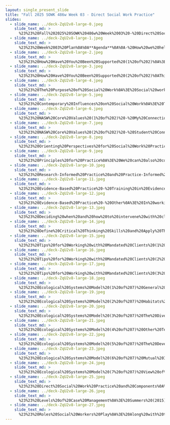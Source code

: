 ```yaml
---
layout: single_present_slide
title: "Fall 2025 SOWK 486w Week 03 - Direct Social Work Practice"
slides:
  - slide_name: ../deck-ZqU2v8-large-0.jpeg
    slide_text_md: >
      %23%23%20Fall%202025%20SOWK%20486w%20Week%2003%20-%20Direct%20Social%20Work%20Practice%0A%0Atitle:%20Fall%202025%20SOWK%20486w%20Week%2003%20-%20Direct%20Social%20Work%20Practice%0Adate:%202025-09-07%2016:23:19%0Alocation:%20Heritage%20University%0Atags:%0A%20%20-%20Heritage%20University%0A%20%20-%20BASW%20Program%0A%20%20-%20SOWK%20486w%0Apresentation_video:%20%3E%0A%20%20%22%22%0Adescription:%20%3E%0A%0AWeek%20three%20of%20SOWK%20486%20is%20about%20understanding%20what%20direct%20social%20work%20practice%20and%20some%20of%20what%20makes%20social%20workers%20unique%20in%20our%20helping%20style.%20We%20will%20start%20with%20an%20exercise,%20considering%20how%20you%20have%20been%20helped%20in%20the%20past.%20Many%20clients%20we%20work%20with%20as%20social%20workers%20are%20mandated%20to%20participate%20in%20services%20involuntary%20in%20some%20manner.%20We%20will%20discuss%20how%20to%20engage%20with%20them%20through%20some%20best%20practices.%20The%20agenda%20for%20the%20session%20is%20as%20follows:%0A%0A-%20How%20we%20help%0A-%20Orienting%20perspectives%20for%20social%20work%20practice%0A-%20Evidence-based%20practice%0A-%20Involuntary%20clients%0A-%20Ecological%20Systems%20Model%0A-%20Social%20work%20jobs%20and%20roles%0A%0A**Learning%20Objectives**%0A%0A-%20Identify%20and%20describe%20key%20roles,%20settings,%20and%20practice%20areas%20where%20social%20workers%20operate,%20including%20local%20examples.%0A-%20Explain%20the%20purpose%20of%20social%20work%20and%20how%20the%20profession%20addresses%20prevention,%20restoration,%20and%20remediation.%0A-%20Analyze%20the%20ecological%20systems%20model%20and%20orienting%20perspectives%20(e.g.,%20strengths-based,%20cultural%20humility,%20trauma-informed)%20as%20frameworks%20for%20understanding%20client%20interactions.%0A-%20Reflect%20on%20personal%20and%20professional%20alignment%20with%20the%20NASW%20Code%20of%20Ethics%20and%20its%20core%20values.%0A-%20Describe%20strategies%20for%20building%20trust%20and%20promoting%20cooperation%20with%20mandated%20clients.%0A%0A%0A
  - slide_name: ../deck-ZqU2v8-large-1.jpeg
    slide_text_md: >
      %23%23%20Week%2003%20Plan%0A%0A**Agenda**%0A%0A-%20How%20we%20help%0A-%20Orienting%20perspectives%20for%20social%20work%20practice%0A-%20Evidence-based%20practice%0A-%20Involuntary%20clients%0A-%20Ecological%20Systems%20Model%0A-%20Social%20work%20jobs%20and%20roles%0A%0A**Learning%20objectives**%0A%0A-%20Identify%20and%20describe%20key%20roles,%20settings,%20and%20practice%20areas%20where%20social%20workers%20operate,%20including%20local%20examples.%0A-%20Explain%20the%20purpose%20of%20social%20work%20and%20how%20the%20profession%20addresses%20prevention,%20restoration,%20and%20remediation.%0A-%20Analyze%20the%20ecological%20systems%20model%20and%20orienting%20perspectives%20(e.g.,%20strengths-based,%20cultural%20humility,%20trauma-informed)%20as%20frameworks%20for%20understanding%20client%20interactions.%0A-%20Reflect%20on%20personal%20and%20professional%20alignment%20with%20the%20NASW%20Code%20of%20Ethics%20and%20its%20core%20values.%0A-%20Describe%20strategies%20for%20building%20trust%20and%20promoting%20cooperation%20with%20mandated%20clients.%0A%0A
  - slide_name: ../deck-ZqU2v8-large-2.jpeg
    slide_text_md: >
      %23%23%20How%20Have%20You%20Been%20Supported%20(1%20of%202)%0A%3E%20%22You%20can%20close%20your%20eyes%20to%20the%20things%20you%20don't%20want%20to%20see,%20but%20you%20can't%20close%20your%20heart%20to%20the%20things%20you%20don't%20want%20to%20feel.%22%0A--Johnny%20Depp%0A%0A%3E%20Each%20of%20us,%20to%20our%20own%20degree,%20has%20had%20difficult%20experiences,%20and%20often%20we've%20had%20somebody%20who%20has%20supported%20or%20comforted%20us.%0A%0A%5BSmall%20Group%20Activity%5D%20Developing%20a%20Poster%20Showcasing%20How%20You%20Have%20Been%20Supported%0A%3E%20Working%20in%20%20small%20groups,%203-5%20people,%20recall%20a%20time%20that%20you%20were%20experiencing%20an%20intense%20emotional%20difficulty%20and%20were%20comforted%20and%20supported.%20You%20don't%20need%20to%20share%20what%20it%20is,%20or%20provide%20overly%20personal%20details.%0A%0A-%20How%20did%20you%20%22know%22%20that%20person%20was%20supportive%3F%0A-%20What%20behaviors%20and%20words%20did%20that%20person%20use%20that%20were%20helpful%20to%20you%3F%0A%0A-%3E%20Next%20Slide%0A%0A
  - slide_name: ../deck-ZqU2v8-large-3.jpeg
    slide_text_md: >
      %23%23%20How%20Have%20You%20Been%20Supported%20(2%20of%202)%0AThis%20slide%20includes%20the%20details%20of%20the%20assignment%20the%20small%20group%20activity%20%22Developing%20a%20Poster%20Showcasing%20How%20You%20Have%20Been%20Supported%22%0A%0A%3E%20Recall%20a%20time%20that%20you%20were%20experiencing%20an%20intense%20emotional%20difficulty%20and%20were%20comforted%20and%20supported...%0A%0A%0A-%20How%20did%20you%20%22know%22%20that%20person%20was%20being%20supportive%0A-%20What%20behaviors%20and%20words%20did%20that%20person%20use%20that%20were%20helpful%20to%20you%0A-%20List%20these%20on%20your%20poster%20for%20future%20reference%0A%0A%5BWhole%20Group%20Activity%5D%20Share%20posters%0A%0AHave%20students%20present%20about%20their%20posts%20and%20hang%20them%20on%20the%20wall.%0A%0A%5BWhole%20Group%20Activity%5D%20Debrief%20the%20activity.%0A%0A-%20Social%20work%20isn't%20rocket%20science%0A-%20Systematic%20connection%0A%0A%0A
  - slide_name: ../deck-ZqU2v8-large-4.jpeg
    slide_text_md: >
      %23%23%20The%20Purpose%20of%20Social%20Work%0A%3E%20Social%20work%20has%20a%20threefold%20purpose.%20It%20works%20to%20prevent,%20restore,%20and%20remediate.%0A%0A1.%20**Prevention**:%20involves%20the%20timely%20provision%20of%20services%20to%20vulnerable%20persons,%20promoting%20social%20functioning%20before%20problems%20develop.%20It%20includes%20programs%20and%20activities%20such%20as%20family%20planning,%20well-baby%20clinics,%20parent%20education,%20premarital%20and%20preretirement%20counseling,%20and%20marital%20enrichment%20programs.%0A2.%20**Restoration**:%20Efforts%20to%20restore%20functioning%20that%20physical%20or%20mental%20difficulties%20have%20impaired.%20Included%20in%20this%20group%20of%20clients%20are%20persons%20with%20varying%20degrees%20of%20paralysis%20caused%20by%20severe%20spinal%20injury,%20individuals%20afflicted%20with%20chronic%20mental%20illness,%20persons%20with%20developmental%20disabilities,%20persons%20with%20deficient%20educational%20backgrounds,%20and%20individuals%20with%20many%20other%20types%20of%20disability%0A3.%20**Remediation**:%20The%20elimination%20or%20amelioration%20of%20existing%20social%20problems.%0A%0A
  - slide_name: ../deck-ZqU2v8-large-5.jpeg
    slide_text_md: >
      %23%23%20Contemporary%20Influences%20on%20Social%20Work%0A%3E%20The%20textbook%20described%20seven%20contemporary%20influences%20on%20the%20profession%20of%20social%20work%20and%20social%20work%20practice%E2%80%94the%20need%20for%20self-care,%20pandemics%20(COVID-19,%20violence%20against%20Black%20and%20Brown%20people),%20funding%20for%20services,%20technological%20advances,%20globalization,%20scientific%20changes,%20and%20the%20sociopolitical%20environment.%0A%0A%5BWhole%20Class%20Activity%5D%20Invite%20students%20to%20consider%20contemporary%20movements%20or%20problems%20that%20are%20not%20included%20in%20this,%20and%20write%20them%20on%20the%20board.%20How%20do%20these%20movements%20or%20problems%20impact%20social%20welfare%20policy,%20the%20social%20work%20profession,%20and%20the%20practice%20of%20social%20work%3F%0A%0A(Hepworth%20et%20al.,%202023)%0A%0A
  - slide_name: ../deck-ZqU2v8-large-6.jpeg
    slide_text_md: >
      %23%23%20NASW%20Core%20Values%20(1%20of%202)%20-%20My%20Connection%20to%20Ethical%20Principles%0A%3E%20In%20the%20preamble%20section,%20the%20NASW%20_Code%20of%20Ethics_%20gives%20six%20different%20values.%0A%0A%5BWhole%20Class%20Activity%5D%20Go%20through%20each%20of%20the%20six%20values%20and%20discuss%20how%20they%20connect%20with%20my%20life%20and%20how%20I%20understand%20them%20personally.%0A%0A1.%20**Service**:%20Talk%20I%20once%20heard%20about%20service.%20I%20think%20about%20this%20we%20as%20social%20workers%20have%20to%20get%20our%20jeans%20a%20little%20bit%20dirty.%20(The%20provision%20of%20help,%20resources,%20and%20benefits%20so%20that%20people%20may%20achieve%20their%20maximum%20potential.)%0A2.%20**Social%20Justice**:%20I%20think%20about%20social%20justice%20seeing%20people%20in%20a%20food%20line.%20We%20have%20the%20two%20fold%20responsibility%20to%20say%20lets%20make%20sure%20you%20get%20some%20food%20and%20are%20ok...%20but%20lets%20also%20look%20at%20the%20systems%20that%20made%20it%20possible%20for%20you%20to%20be%20here%20in%20the%20first%20place%20and%20tear%20them%20down.%20I%20haven't%20been%20as%20active%20as%20I%20would%20like,%20but%20somewhat%20active%20in%20local%20protests%20and%20organizing.%20(The%20idea%20that%20in%20a%20perfect%20world,%20all%20citizens%20would%20have%20%22the%20same%20basic%20rights,%20protection,%20and%20opportunities,%20obligations,%20and%20social%20benefits.%22)%0A3.%20**Dignity%20and%20worth%20of%20the%20person**:%20I'm%20reminded%20of%20reading%20_Under%20the%20Overpass:%20A%20Journey%20of%20Faith%20on%20the%20Streets%20of%20America_%20by%20Mike%20Yankoski...%20and%20his%20discussion%20of%20just%20even%20looking%20at%20people%20who%20are%20homeless.%20(Holding%20people%20in%20high%20esteem%20and%20appreciating%20individual%20value)%0A4.%20**Importance%20of%20human%20relationships**:%20Building%20rapport%20with%20our%20clients,%20colleagues,%20and%20for%20me...%20people%20all%20around%20the%20world.%20(Valuing%20the%20%22mutual%20emotional%20exchange;%20dynamic%20interaction%20;%20and%20affective,%20cognitive%20and%20behavioral%20connections...%20which%20creates%20atmosphere%22)%0A5.%20**Integrity**:%20After%20graduating%20from%20the%20Master's%20Commission,%20my%20pastor%20gave%20me%20a%20compass%20that%20I%20keep%20on%20my%20desk%20as%20a%20reminder%20to%20follow%20what's%20right%20(trustworthiness%20and%20sound%20adherence%20to%20moral%20ideals)%0A6.%20**Competence**:%20Constantly%20growing,%20improving...%20think%20Dreyfus%20model%20of%20skill%20acquisition.%20(Necessary%20skills%20and%20abilities)%0A%0A
  - slide_name: ../deck-ZqU2v8-large-7.jpeg
    slide_text_md: >
      %23%23%20NASW%20Core%20Values%20(2%20of%202)%20-%20Student%20Connection%20with%20Ethical%20Principles%0A%3E%20I%20want%20you%20to%20go%20through%20and%20and%20talk%20with%20a%20partner%20about%20how%20you%20connect%20with%20the%20the%20ethical%20principles%20within%20the%20social%20worker%20code%20of%20ethics.%20Social%20workers%20do%20the%20following:%0A%0A-%20Social%20workers'%20primary%20goal%20is%20to%20help%20people%20in%20need%20and%20to%20address%20social%20problems.%0A-%20Social%20workers%20challenge%20social%20injustice.%0A-%20Social%20workers%20respect%20the%20inherent%20dignity%20and%20worth%20of%20the%20person.%0A-%20Social%20workers%20recognize%20the%20central%20importance%20of%20human%20relationships.%0A-%20Social%20workers%20behave%20in%20a%20trustworthy%20manner%0A-%20Social%20workers%20practice%20within%20their%20areas%20of%20competence%20and%20develop%20and%20enhance%20their%20professional%20expertise.%0A%0A%5BSmall%20Group%20Activity%5D%20How%20I%20Relate%20to%20NASW's%20Ethical%20Principles%0A%3E%20With%20a%20partner,%20spend%20about%20five%20minutes%20discussing%20these%20ethical%20principles%20and%20how%20they%20relate%20to%20your%20life%20or%20how%20you%20connect%20with%20them.%0A%0A**Reference%20-%20Full%20Text%20of%20Ethical%20Principles**%0A%0A%3E%20The%20following%20broad%20ethical%20principles%20are%20based%20on%20social%20work's%20core%20values%20of%20service,%20social%20justice,%20dignity%20and%20worth%20of%20the%20person,%20importance%20of%20human%20relationships,%20integrity,%20and%20competence.%20These%20principles%20set%20forth%20ideals%20to%20which%20all%20social%20workers%20should%20aspire.%0A%3E%20%0A%3E%20**Value:**Service%20%20%0A%3E%20**Ethical%20Principle:**%20Social%20workers'%20primary%20goal%20is%20to%20help%20people%20in%20need%20and%20to%20address%20social%20problems%0A%3E%20%0A%3E%20Social%20workers%20elevate%20service%20to%20others%20above%20self-interest.%20Social%20workers%20draw%20on%20their%20knowledge,%20values,%20and%20skills%20to%20help%20people%20in%20need%20and%20to%20address%20social%20problems.%20Social%20workers%20are%20encouraged%20to%20volunteer%20some%20portion%20of%20their%20professional%20skills%20with%20no%20expectation%20of%20significant%20financial%20return%20(pro%20bono%20service).%0A%3E%20%0A%3E%20**Value:**%20Social%20Justice%20%20%0A%3E%20Ethical%20Principle:**%20Social%20workers%20challenge%20social%20injustice.%0A%3E%20%0A%3E%20Social%20workers%20pursue%20social%20change,%20particularly%20with%20and%20on%20behalf%20of%20vulnerable%20and%20oppressed%20individuals%20and%20groups%20of%20people.%20Social%20workers'%20social%20change%20efforts%20are%20focused%20primarily%20on%20issues%20of%20poverty,%20unemployment,%20discrimination,%20and%20other%20forms%20of%20social%20injustice.%20These%20activities%20seek%20to%20promote%20sensitivity%20to%20and%20knowledge%20about%20oppression%20and%20cultural%20and%20ethnic%20diversity.%20Social%20workers%20strive%20to%20ensure%20access%20to%20needed%20information,%20services,%20and%20resources;%20equality%20of%20opportunity;%20and%20meaningful%20participation%20in%20decision%20making%20for%20all%20people.%0A%3E%20%0A%3E%20**Value:**%20Dignity%20and%20Worth%20of%20the%20Person%20%20%0A%3E%20**Ethical%20Principle:**%20Social%20workers%20respect%20the%20inherent%20dignity%20and%20worth%20of%20the%20person.%0A%3E%20%0A%3E%20Social%20workers%20treat%20each%20person%20in%20a%20caring%20and%20respectful%20fashion,%20mindful%20of%20individual%20differences%20and%20cultural%20and%20ethnic%20diversity.%20Social%20workers%20promote%20clients'%20socially%20responsible%20self-determination.%20Social%20workers%20seek%20to%20enhance%20clients'%20capacity%20and%20opportunity%20to%20change%20and%20to%20address%20their%20own%20needs.%20Social%20workers%20are%20cognizant%20of%20their%20dual%20responsibility%20to%20clients%20and%20to%20the%20broader%20society.%20They%20seek%20to%20resolve%20conflicts%20between%20clients'%20interests%20and%20the%20broader%20society's%20interests%20in%20a%20socially%20responsible%20manner%20consistent%20with%20the%20values,%20ethical%20principles,%20and%20ethical%20standards%20of%20the%20profession.%0A%3E%20%0A%3E%20**Value:**%20Importance%20of%20Human%20Relationships%20%20%0A%3E%20**Ethical%20Principle:**%20Social%20workers%20recognize%20the%20central%20importance%20of%20human%20relationships.%0A%3E%20%0A%3E%20Social%20workers%20understand%20that%20relationships%20between%20and%20among%20people%20are%20an%20important%20vehicle%20for%20change.%20Social%20workers%20engage%20people%20as%20partners%20in%20the%20helping%20process.%20Social%20workers%20seek%20to%20strengthen%20relationships%20among%20people%20in%20a%20purposeful%20effort%20to%20promote,%20restore,%20maintain,%20and%20enhance%20the%20well-being%20of%20individuals,%20families,%20social%20groups,%20organizations,%20and%20communities.%0A%3E%20%0A%3E%20**Value:**%20Integrity%20%20%0A%3E%20**Ethical%20Principle:**%20Social%20workers%20behave%20in%20a%20trustworthy%20manner.%0A%3E%20%0A%3E%20Social%20workers%20are%20continually%20aware%20of%20the%20profession's%20mission,%20values,%20ethical%20principles,%20and%20ethical%20standards%20and%20practice%20in%20a%20manner%20consistent%20with%20them.%20Social%20workers%20should%20take%20measures%20to%20care%20for%20themselves%20professionally%20and%20personally.%20Social%20workers%20act%20honestly%20and%20responsibly%20and%20promote%20ethical%20practices%20on%20the%20part%20of%20the%20organizations%20with%20which%20they%20are%20affiliated.%0A%3E%20%0A%3E%20**Value:**%20Competence%20%20%0A%3E%20**Ethical%20Principle:**%20Social%20workers%20practice%20within%20their%20areas%20of%20competence%20and%20develop%20and%20enhance%20their%20professional%20expertise.%0A%3E%20%0A%3E%20Social%20workers%20continually%20strive%20to%20increase%20their%20professional%20knowledge%20and%20skills%20and%20to%20apply%20them%20in%20practice.%20Social%20workers%20should%20aspire%20to%20contribute%20to%20the%20knowledge%20base%20of%20the%20profession.%0A%3E%20(National%20Association%20of%20Social%20Workers,%202021,%20%22Ethical%20Principles%22%20para.%201)%0A%0A%0A%3Cdiv%20style%3D%22text-align:%20center%22%20markdown%3D%221%22%3E%0AReference%0A%3C/div%3E%0A%3Cdiv%20style%3D%22margin:%200%200%200%202em;%20text-indent:%20-2em;%22%20markdown%3D%221%22%3E%0A%0ANational%20Association%20of%20Social%20Workers.%20(2021).%20_NASW%20code%20of%20ethics_.%20%3Chttps://www.socialworkers.org/About/Ethics/Code-of-Ethics/Code-of-Ethics-English%3E%0A%0A%3C/div%3E%0A%0A
  - slide_name: ../deck-ZqU2v8-large-8.jpeg
    slide_text_md: >
      %23%23%20Orienting%20Perspectives%20for%20Social%20Work%20Practice%0A%3E%20The%20newest%20edition%20of%20the%20textbook%20frames%20social%20work%20practice%20with%20what%20they%20describe%20as%20orienting%20perspectives.%20These%20perspectives%20go%20across%20each%20of%20our%20classes%20and%20areas%20of%20practice%20within%20social%20work.%20It%20is%20these%20perspectives%20that%20really%20make%20social%20work%20a%20unique%20focus.%20%0A%0A**Ecosystem%20Perspective**:%20Behind%20and%20or%20integrated%20into%20all%20of%20it%20is...Ecosystem%20Perspective,%20which%20Hepworth%20et%20al.%20(2023)%20describe%20as%20%22That%20is,%20it%20provides%20a%20set%20of%20metaphors%20to%20help%20us%20understand%20the%20interconnections%20among%20people%20and%20the%20various%20systems%20in%20which%20they%20interact,%20but%20the%20model%20does%20not%20provide%20a%20roadmap%20for%20practice.%20It%20does%20not%20illuminate%20the%20mechanisms%20through%20which%20people%20and%20their%20environments%20influence%20each%20other,%20nor%20about%20how%20to%20achieve%20an%20adequate%20goodness-of-fit.%22%20(p.%2021)%0A%0AThere%20are%20five%20orienting%20perspectives%20that%20are%20all%20interrelated%20and%20connect%20with%20direct%20social%20work%20practice:%0A%0A1.%20**Strengths%20Perspective**:%20Social%20workers%20acting%20from%20a%20strengths%20perspective%20collaborate%20with%20clients%20to%20the%20greatest%20degree%20possible%20to%20support%20client%20self-determination%20in%20the%20resolution%20of%20their%20problems.%20Moreover,%20the%20strengths%20perspective%20guides%20social%20workers%20to%20mobilize%20client%20resources,%20relationships,%20knowledge,%20life%20experiences,%20and%20competencies%20to%20achieve%20the%20goals%20that%20they%20value.%20Harnessing%20clients'%20strengths%20promotes%20their%20autonomy%20and%20independence%20and%20ensures%20successful%20functioning%20even%20after%20contact%20with%20the%20social%20worker%20has%20ended.%0A2.%20**Cultural%20Humility**:%20Social%20workers%20who%20practice%20cultural%20humility%20accept%20cultural%20differences%20and%20affirm%20the%20value%20and%20importance%20of%20all%20cultures.%20They%20exhibit%20curiosity%20about%20cultural%20differences%20and%20reflect%20deeply%20about%20how%20their%20own%20cultural%20orientation%20informs%20their%20helping%20efforts.%20Cultural%20humility%20also%20draws%20attention%20to%20the%20power%20differences%20that%20are%20inherent%20in%20the%20social%20worker%E2%80%93client%20relationship%0A3.%20**Antioppressive%20Practice**:%20The%20goal%20of%20AOP%20is%20to%20foster%20the%20full%20participation%20of%20clients%20in%20society%20irrespective%20of%20oppressive%20ideologies%20that%20justify%20exclusion,%20discrimination,%20and%20violence.%20In%20doing%20so,%20AOP%20contributes%20to%20macro-level%20changes%20by%20incrementally%20replacing%20oppressive%20ideologies%20with%20alternatives%20based%20on%20equality%20and%20acceptance.%0A4.%20**Trauma-Informed%20Practice**:%20Trauma-informed%20practice%20is%20a%20strengths-based%20approach%20which%20guides%20social%20workers%20in%20how%20to%20work%20with%20individuals%20who%20have%20histories%20of%20trauma.%20It%20is%20a%20relational%20approach%20to%20social%20work%20that%20promotes%20a%20feeling%20of%20safety,%20collaboration,%20and%20empowerment%20and%20creates%20opportunities%20for%20individuals%20to%20rebuild,%20heal,%20and%20restore%20a%20sense%20of%20control%20and%20well-being.%0A5.%20**Evidence-Informed%20Practice**:%20evidence-informed%20decision-making%20and%20evidence-based%20practices%20(1)%20Evidence-informed%20decision-making%20is%20a%20strategy%20for%20integrating%20research%20evidence%20into%20practice%20and%20policy%20decisions.%20(2)%20The%20process%20of%20evidence-informed%20decision-making%20often%20leads%20to%20the%20adoption%20of%20specific%20evidence-based%20practices%20(EBPs).%0A%0A(Hepworth%20et%20al.,%202023)%0A%0A
  - slide_name: ../deck-ZqU2v8-large-9.jpeg
    slide_text_md: >
      %23%23%20Principles%20for%20Practice%0A%3E%20We%20can%20also%20consider%20the%20following%20as%20the%20principles%20we%20apply%20to%20practice,%20across%20contexts.%0A%0A%3E%20First,%20consistent%20with%20the%20view%20of%20the%20ecological%20systems%20perspective,%20our%20philosophy%20of%20direct%20practice%20recognizes%20that%20people%20are%20**embedded%20in%20interactions%20with%20their%20social%20and%20physical%20environments**.%20The%20orienting%20perspectives%20share%20the%20assumption%20that%20people%20have%20strengths,%20defined%20as%20resources,%20relationships,%20knowledge,%20life%20experience,%20and%20competencies,%20that%20are%20used%20to%20facilitate%20the%20problem-solving%20process,%20as%20well%20as%20resource%20deficits%20that%20contribute%20to%20client%20problems%0A%0A%3E%20Second,%20the%20orienting%20perspectives%20all%20share%20the%20assumption%20of%20**collaborative%20problem%20solving**%20.%20Only%20through%20collaboration%20can%20social%20workers%20engage%20in%20a%20socially%20just%20practice%20that%20has%20as%20its%20goal%20more%20inclusive%20communities%20and%20a%20more%20just%20allocation%20of%20resources.%20Collaboration%20includes%20respect%20for%20client%20strengths,%20worldviews,%20self-determination,%20and%20autonomy.%0A%0A%3E%20Third,%20the%20orienting%20perspectives%20all%20point%20to%20**self-awareness**%20%20as%20a%20cornerstone%20of%20effective,%20ethical%20practice.%20Self-awareness%20about%20the%20themes%20presented%20in%20these%20orienting%20perspectives%20will%20lead%20you%20to%20recognize%20how%20your%20role%20in%20the%20helping%20process%20can%20empower%20or%20disempower%20clients.%0A%0A(Hepworth%20et%20al.,%202023)%0A%0A
  - slide_name: ../deck-ZqU2v8-large-10.jpeg
    slide_text_md: >
      %23%23%20Research-Informed%20Practice%20and%20Practice-Informed%20Research%0A%3E%20Another%20area%20of%20competency%20for%20social%20workers%20and%20part%20of%20our%20eclectic%20base%20of%20knowledge%20is%20that%20of%20Research-Informed%20Practice%20and%20Practice-Informed%20Research%0A%0A%5BSmall%20Group%20Activity%5D%20Pair%20Discussion%0A%3E%20Turn%20to%20a%20partner%20and%20share%20a%20reason%20that%20social%20work%20research%20is%20significant%0A%0A%5BWhole%20Class%20Activity%5D%20Solicit%20response%20from%20the%20partner%20activity%0AWhy%20is%20social%20work%20research%20important.%0A%0A%3E%20Social%20workers%20must%20be%20able%20to%20effectively%20evaluate%20the%20work%20they%20do%20with%20clients%20at%20all%20levels%E2%80%94evaluating%20macrosystem%20effectiveness%20and%20understanding,%20analyzing,%20and%20critically%20evaluating%20social%20literature%20and%20research.%0A%0AWhy%20Knowledge%20about%20social%20work%20research%20is%20important%0A%0A1.%20Choosing%20effective%20interventions%0A%20%20%20%20-%20Scientific%20orientation%20to%20identify,%20evaluate,%20and%20choose%20effective%20interventions%0A%20%20%20%20-%20Research-informed%20practice%20is%20evidence-based%20social%20work%0A%20%20%20%20-%20Framing%20social%20work%20interventions%20so%20they%20can%20be%20evaluated%20through%20research,%20thus%20providing%20information%20about%20which%20specific%20techniques%20work%20best%20for%20specific%20problems.%0A%20%20%20%20-%20Practice-informed%20research%20refers%20to%20scientific%20investigation%20designed%20to%20attain%20results%20related%20to%20successful%20social%20work%20practice.%0A2.%20More%20effective%20individual%20practice%0A%20%20%20%20The%20second%20reason%20research%20is%20important%20is%20because%20this%20scientific%20perspective%20can%20guide%20social%20workers%20to%20become%20more%20effective%20in%20their%20practice.%0A3.%20Development%20of%20the%20profession%0A%20%20%20%20-%20The%20third%20reason%20is%20that%20accumulated%20research%20helps%20to%20build%20an%20effective%20knowledge%20base%20for%20the%20social%20work%20profession.%0A%20%20%20%20-%20This%20helps%20define%20social%20work%20practice,%20increase%20the%20effectiveness%20of%20interventions,%20and%20enhance%20professional%20accountability.%0A%0A(Hepworth,%20et%20al.%202017)%0A%0A
  - slide_name: ../deck-ZqU2v8-large-11.jpeg
    slide_text_md: >
      %23%23%20Evidence-Based%20Practice%20-%20Training%20in%20Evidence-Based%20Approaches%0A%3E%20Very%20common%20is%20getting%20specific%20training%20in%20a%20particular%20EBP%20(i.e.,%20ART,%20Guiding%20Good%20Choices,%20etc.)%0A%0A%3E%20%22focuses%20not%20just%20on%20knowing%20about%20the%20intervention%20but%20on%20acquiring%20the%20skills%20necessary%20to%20carry%20it%20out%20effectively%22%20(Hepworth,%20et%20al.%202017,%20p.%2019)%0A%0A**Concerns%20Include**:%20Generalize%20beyond%20effectiveness,%20short-term%20nature%20of%20EBP%0A%0A
  - slide_name: ../deck-ZqU2v8-large-12.jpeg
    slide_text_md: >
      %23%23%20Evidence-Based%20Practice%20-%20Other%0A%3E%20In%20working%20with%20clients,%20taking%20a%20more%20eclectic%20approach%20is%20sometimes%20the%20method.%20This%20is%20especially%20true%20with%20the%20increased%20use%20of%20training%20in%20EBP's...%0A%0A**Common%20Elements%20Approach**:%20In%20evidence-based%20practice,%20examining%20commonalities%20across%20effective%20interventions%20(Chorpita,%20Daleiden,%20%26%20Weisz,%202005).%0A%0A**Common%20Factors%20Approach**:%20In%20evidence-based%20practice,%20emphasizing%20broad%20factors%20shared%20by%20different%20intervention%20approaches,%20such%20as%20the%20strength%20of%20relationship%20or%20alliance%20(Duncan,%20Miller,%20Wampold,%20%26%20Hubble,%202010).%0A%0A(Hepworth,%20et%20al.%202017)%0A%0A
  - slide_name: ../deck-ZqU2v8-large-13.jpeg
    slide_text_md: >
      %23%23%20Deciding%20when%20and%20how%20to%20intervene%20with%20clients%20in%20social%20work%20practice%0A%3E%20Deciding%20when%20and%20how%20to%20intervene%20with%20our%20clients%20is%20vital%20for%20social%20workers.%20The%20following%20are%20some%20of%20the%20criteria%20that%20we%20must%20consider:%0A%0A-%20**Increase%20decision-making**:%20Social%20workers%20value%20maximum%20feasible%20self-determination,%20empowerment,%20and%20enhancing%20of%20strengths%20to%20increase%20the%20client's%20voice%20in%20decision%20making.%0A-%20**Assess**:%20Social%20workers%20assess%20circumstances%20from%20a%20systems%20perspective,%20mindful%20of%20the%20person%20in%20the%20situation,%20the%20setting,%20the%20community,%20and%20the%20organization.%0A-%20**Sensitive%20to%20diversity**:%20Social%20workers%20are%20sensitive%20to%20diversity%20in%20considering%20interventions.%0A-%20**%20Evidence-based%20practices**:%20Social%20workers%20draw%20on%20evidence-based%20practices%20at%20both%20process%20and%20intervention%20levels%20as%20well%20as%20common%20factors%20in%20determining,%20together%20with%20the%20client,%20how%20to%20proceed.%0A-%20**Critical%20thinking**:%20Social%20workers%20think%20critically%20about%20practice,%20check%20out%20assumptions,%20and%20examine%20alternatives.%0A%0A(Heptworth%20et%20al.,%202023)%0A%0A%0A
  - slide_name: ../deck-ZqU2v8-large-14.jpeg
    slide_text_md: >
      %23%23%20Define%20Critical%20Thinking%20Skills%20and%20Apply%20Them%20to%20Practice%0A%3E%20The%20greatest%20thing%20you%20can%20learn%20from%20college%20is%20critical%20thinking%20as%20we%20go%20into%20our%20practice,%20we%20should%20be%20applying%20critical%20thinking.%0A%3E%20%5BDiscussion%5D%20What%20does%20critical%20thinking%20mean%3F%0A%0A-%20Focuses%20on%20the%20process%20of%20reasoning.%0A-%20The%20goal%20of%20critical%20thinking%20is%20to%20evaluate%20the%20accuracy%20of%20impressions,%20assess%20diverse%20aspects%20of%20a%20situation,%20and%20develop%20creative%20approaches%20to%20finding%20solutions%20and%20making%20plans.%0A%0APaul%20and%20Elder%20(2014)%20on%20page%2012%20describe%20what%20they%20call%20the%20universal%20intellectual%20standards%20that%20we%20should%20apply%20to%20our%20thinking.%20They%20describe:%0A%0A%0A1.%20**Purpose**:%20The%20reason%20or%20goal%20behind%20the%20thinking%20should%20be%20clearly%20stated,%20relevant,%20and%20justifiable.%0A%0A%20%20%20-%20What%20is%20the%20purpose%20of%20the%20reasoner%3F%0A%20%20%20-%20Is%20the%20purpose%20clearly%20stated%20or%20clearly%20implied%3F%0A%20%20%20-%20Is%20the%20purpose%20justifiable%3F%0A%0A2.%20**Question**:%20The%20central%20issue%20or%20problem%20being%20addressed%20should%20be%20clear,%20unbiased,%20and%20framed%20to%20capture%20the%20complexity%20of%20the%20matter.%0A%0A%20%20%20-%20Is%20the%20question%20at%20issue%20well-stated%3F%0A%20%20%20-%20Is%20it%20clear%20and%20unbiased%3F%0A%20%20%20-%20Does%20the%20question%20do%20justice%20to%20the%20complexity%20of%20the%20issue%3F%0A%20%20%20-%20Are%20the%20question%20and%20purpose%20directly%20relevant%20to%20each%20other%3F%0A%0A3.%20**Information**:%20The%20data,%20evidence,%20or%20experiences%20used%20should%20be%20accurate,%20relevant,%20sufficient,%20and%20address%20the%20complexities%20of%20the%20issue.%20%0A%0A%20%20%20-%20Does%20the%20writer%20cite%20relevant%20evidence,%20experiences,%20and/or%20information%20essential%20to%20the%20issue%3F%0A%20%20%20-%20Is%20the%20information%20accurate%3F%0A%20%20%20-%20Does%20the%20writer%20address%20the%20complexities%20of%20the%20issue%3F%0A%0A4.%20**Concepts**%20The%20ideas,%20theories,%20or%20principles%20used%20should%20be%20clearly%20defined,%20well-explained,%20and%20applied%20appropriately.%0A%0A%20%20%20-%20Does%20the%20writer%20clarify%20key%20concepts%20when%20necessary%3F%0A%20%20%20-%20Are%20the%20concepts%20used%20justifiably%3F%0A%0A5.%20**Assumptions**:%20The%20beliefs%20or%20ideas%20taken%20for%20granted%20should%20be%20identified,%20examined%20for%20validity,%20and%20not%20left%20unquestioned.%0A%0A%20%20%20-%20Does%20the%20writer%20show%20a%20sensitivity%20to%20what%20they%20are%20taking%20for%20granted%20or%20assuming%3F%0A%20%20%20-%20Are%20any%20questionable%20assumptions%20used%20without%20being%20addressed%3F%0A%0A6.%20**Inferences**:%20The%20reasoning%20that%20connects%20evidence%20to%20conclusions%20should%20be%20logical,%20coherent,%20and%20clearly%20explained.%0A%0A%20%20%20-%20Does%20the%20writer%20develop%20a%20logical%20line%20of%20reasoning%3F%0A%20%20%20-%20Is%20it%20clear%20how%20they%20arrive%20at%20their%20main%20conclusions%3F%0A%0A7.%20**Point%20of%20View**:%20The%20perspective%20from%20which%20the%20issue%20is%20considered%20should%20recognize%20alternative%20viewpoints%20and%20engage%20with%20relevant%20objections.%0A%0A%20%20%20-%20Does%20the%20writer%20show%20sensitivity%20to%20alternative%20relevant%20points%20of%20view%3F%0A%20%20%20-%20Do%20they%20consider%20and%20respond%20to%20objections%20from%20other%20perspectives%3F%0A%0A8.%20**Implications**:%20The%20consequences%20and%20outcomes%20of%20the%20reasoning%20should%20include%20awareness%20of%20the%20potential%20effects,%20both%20intended%20and%20unintended.%0A%0A%20%20%20-%20Does%20the%20writer%20show%20an%20awareness%20of%20the%20implications%20and%20consequences%20of%20their%20position%3F%0A%0A%0A%3Cdiv%20style%3D%22text-align:%20center%22%20markdown%3D%221%22%3E%0AReference%0A%3C/div%3E%0A%3Cdiv%20style%3D%22margin:%200%200%200%202em;%20text-indent:%20-2em;%22%20markdown%3D%221%22%3E%0A%0APaul,%20R.,%20%26%20Elder,%20L.%20(2014).%20_The%20Miniature%20Guide%20to%20Critical%20Thinking-Concepts%20and%20Tools_.%20Foundation%20for%20Critical%20Thinking.%20%0A%0A%3C/div%3E%0A%0A%0A
  - slide_name: ../deck-ZqU2v8-large-15.jpeg
    slide_text_md: >
      %23%23%20Tips%20for%20Working%20with%20Mandated%20Clients%20(1%20of%203)%20Types%20of%20Clients%0A%3E%20In%20social%20work,%20we%20have%20all%20types%20of%20clients%20that%20we%20work%20with.%0A%0A%5BWhole%20Class%20Activity%5D%20Discuss%20the%20differences%20and%20possible%20clients%20for%20each%20client%20type.%0A%0A-%20legally%20mandated%0A-%20voluntary%0A-%20non%20voluntary%0A%0A
  - slide_name: ../deck-ZqU2v8-large-16.jpeg
    slide_text_md: >
      %23%23%20Tips%20for%20Working%20with%20Mandated%20Clients%20(2%20of%203)%20Tips%201-5%0A%3E%20Involuntary%20clients%20are%20forced%20into%20involvement%20with%20social%20workers%20and%20really%20do%20not%20want%20to%20be%20involved.%20%20They%20could%20be%20mandated%20or%20non-mandated.%0A%0A%3E%20%5BDiscussion%5D%20What%20might%20be%20some%20reasons%20for%20clients%20being%20mandated%3F%0A%0A10%20suggestions%20for%20working%20with%20involuntary%20clients.%0A%0A1.%20Acknowledge%20to%20yourself%20that%20the%20client%20is%20indeed%20voluntary.%0A2.%20Try%20to%20put%20yourself%20in%20the%20clients%20shoes.%0A3.%20Label%20and%20help%20the%20clients%20express%20their%20negative%20feelings.%20%0A4.%20Clarify%20your%20role%20for%20the%20client.%0A5.%20Know%20the%20limits%20of%20your%20authority,%20and%20in%20effect%20power%20over%20the%20client.%0A%0A(Kirst-Ashman%20%20%26%20Hull,%202015)%0A%0A
  - slide_name: ../deck-ZqU2v8-large-17.jpeg
    slide_text_md: >
      %23%23%20Tips%20for%20Working%20with%20Mandated%20Clients%20(3%20of%203)%20Tips%206-10%0A%0A6.%20Give%20them%20as%20many%20choices%20as%20possible%20including%20minor%20options.%0A7.%20Figure%20out%20what%20you%20can%20do%20for%20the%20client%20that%20he%20or%20she%20wants.%20%0A8.%20Use%20pro-social%20modeling%20and%20reinforcement%20in%20order%20to%20encourage%20and%20promote%20client%20pro%E2%80%93social%20values%20and%20behaviors.%0A9.%20Allow%20the%20client%20to%20gain%20trust%20in%20you%20and%20in%20the%20intervention%20process.%0A10.%20Accept%20the%20fact%20that,%20ultimately%20the%20client%20has%20the%20right%20to%20choose%20whether%20or%20not%20to%20cooperate%20with%20you.%0A%0A(Kirst-Ashman%20%20%26%20Hull,%202015)%0A%0A%3Cdiv%20style%3D%22text-align:%20center%22%20markdown%3D%221%22%3E%0AReference%0A%3C/div%3E%0A%3Cdiv%20style%3D%22margin:%200%200%200%202em;%20text-indent:%20-2em;%22%20markdown%3D%221%22%3E%0A%0AKirst-Ashman,%20K.%20K.,%20%26%20Hull,%20G.%20H.%20(2015).%20Understanding%20Generalist%20Practice%20(7th%20ed.).%20Cengage%20Learning.%0A%0A%3C/div%3E%0A%0A%0A
  - slide_name: ../deck-ZqU2v8-large-18.jpeg
    slide_text_md: >
      %23%23%20Ecological%20Systems%20Model%20(1%20of%207)%20General%20Description%0A%3E%20Didn't%20talk%20about%20last%20week%20because%20I%20feel%20like%20it%20is%20a%20bit%20more%20difficult%20to%20understand%20and%20talk%20about.%20It's%20a%20bit%20different,%20kind%20of%20a%20combination%20of%20both%20Ecological%20perspective%20and%20systems%20theory.%20What%20I%20am%20presenting%20is%20more%20descriptive%20than%20what%20is%20described%20by%20Hepworth%20et%20al.%20(2023)%20and%20the%20%22Ecological%20Systems%20Perspective,%22%20but%20it%20includes%20the%20parts.%20I%20think%20it%20is%20helpful%20in%20framing%20some%20of%20this%20from%20our%20last%20version%20of%20the%20textbook.%0A%0A%3E%20%22A%20model%20of%20interacting%20elements%20that%20enables%20social%20workers%20to%20examine%20strengths%20and%20weaknesses%20in%20transactions%20between%20persons,%20families,%20cultures,%20and%20communities%20as%20systems%22%20(Hepworth,%20et%20al.,%202017,%20p.%2013)%0A%0A
  - slide_name: ../deck-ZqU2v8-large-19.jpeg
    slide_text_md: >
      %23%23%20Ecological%20Systems%20Model%20(2%20of%207)%20Habitats%20and%20Niche%0A%3E%20Straight%20out%20of%20biological%20terms,%20the%20concepts%20of%20Habitats%20and%20niches%20are%20important%20in%20ecological%20systems%20model.%0A%0A-%20**Habitat**:%20The%20physical%20and%20social%20setting%20and%20cultural%20context%20within%20which%20a%20person%20lives.%20(i.e.%20overall%20environment)%0A-%20**Niche**:%20The%20status%20or%20role%20occupied%20by%20a%20member%20of%20the%20community.%20(i.e.%20how%20the%20person%20connects%20with%20the%20habit,%20think%20interface)%0A%0A(Heptworth,%20et%20al.,%202017)%0A%0A
  - slide_name: ../deck-ZqU2v8-large-20.jpeg
    slide_text_md: >
      %23%23%20Ecological%20Systems%20Model%20(3%20of%207)%20The%20Diverse%20Systems%0A%3E%20%22Assessment%20from%20an%20ecological%20systems%20perspective%20obviously%20requires%20knowledge%20of%20the%20diverse%20systems%20involved%20in%20interactions%20between%20people%20and%20their%20environments%22%0A%0A-%20Subsystems%20of%20individual%20(biophysical,%20cognitive,%20emotional,%20behavioral,%20motivational)%0A-%20Interpersonal%20systems%20(parent/child,%20marital,%20family,%20kin,%20friends,%20neighbors,%20cultural%20reference%20groups,%20spiritual%20belief%20systems,%20other%20members%20of%20social%20networks)%0A-%20Organizations,%20institutions,%20communities%20(housing,%20neighborhood%20environment,%20buildings,%20other%20artificial%20creations,%20water,%20weather%20and%20climate)%0A-%20The%20physical%20environment%0A%0A(Heptworth,%20et%20al.,%202017)%0A%0A
  - slide_name: ../deck-ZqU2v8-large-21.jpeg
    slide_text_md: >
      %23%23%20Ecological%20Systems%20Model%20(4%20of%207)%20Other%20Terms%0A%3E%20There%20are%20a%20number%20of%20terms%20that%20are%20also%20associated%20with%20ecological%20systems%20model.%20These%20include:%0A%0A-%20**Closed%20Systems**%20vs%20**Open%20Systems**:%20The%20ability%20for%20input%20to%20change%20the%20system%0A-%20**Target%20System**:%20The%20system%20that%20has%20the%20intervention%20happening%20to%20it.%0A-%20**Action%20System**%20or%20the%20**Agency%20system**:%20The%20system%20that%20is%20doing%20the%20intervention%0A%0A(Heptworth,%20et%20al.,%202017)%0A%0A
  - slide_name: ../deck-ZqU2v8-large-22.jpeg
    slide_text_md: >
      %23%23%20Ecological%20Systems%20Model%20(5%20of%207)%20The%20Development%20of%20Needed%20Resources%0A%3E%20There%20is%20a%20need%20often,%20to%20develop%20the%20needed%20resources%20to%20meet%20the%20community%20specific%20needs.%0A%0A-%20Filling%20in%20the%20gaps%20of%20client%20needs%20to%20reach%20their%20goals.%0A-%20Think%20about%20connections%20to%20macro%20practice%20and%20the%20story%20of%20babies%20floating%20down%20the%20river.%0A-%20Example%20of%20my%20mom%20starting%20Elijah%20Family%20Homes.%0A%0A(Heptworth,%20et%20al.,%202017)%0A%0A
  - slide_name: ../deck-ZqU2v8-large-23.jpeg
    slide_text_md: >
      %23%23%20Ecological%20Systems%20Model%20(6%20of%207)%20Mutual%20Influence%20of%20People%20and%20Environments%0A%3E%20%22Ecological%20systems%20theory%20posits%20that%20individuals%20constantly%20engage%20in%20transactions%20with%20other%20humans%20and%20with%20other%20systems%20in%20the%20environment,%20and%20that%20these%20individuals%20and%20systems%20reciprocally%20influence%20each%20other.%22%0A%0AMutual%20Influence%20of%20People%20and%20Environments%0A%0A-%20**Equifinality**:%20The%20principle%20that%20the%20same%20outcome%20can%20be%20achieved%20even%20with%20different%20starting%20points.%0A-%20**Multifinality**:%20The%20principle%20that%20the%20same%20starting%20point%20may%20lead%20to%20different%20outcomes.%0A%0A(Heptworth,%20et%20al.,%202017)%0A%0A
  - slide_name: ../deck-ZqU2v8-large-24.jpeg
    slide_text_md: >
      %23%23%20Ecological%20Systems%20Model%20(7%20of%207)%20View%20of%20Whole%20System%0A%3E%20So%20that%20would%20be%20one%20way%20to%20define%20the%20ecological%20systems%20model.%0A%0A(Heptworth,%20et%20al.,%202017)%0A%0A
  - slide_name: ../deck-ZqU2v8-large-25.jpeg
    slide_text_md: >
      %23%23%20Direct%20Social%20Work%20Practice%20and%20Components%0A%3E%20Social%20work%20is%20a%20extremely%20diverse%20field.%20One%20of%20the%20benefits%20of%20the%20generalist%20methods%20for%20social%20work%20is%20that%20we%20can%20practice%20in%20so%20many%20different%20fields%20of%20practice.%20While%20the%20specific%20job%20titles%20might%20not%20be%20social%20worker%20for%20each%20one%20of%20these%20professions,%20these%20are%20all%20areas%20that%20we%20practice%20in.%0A%0A%5BWhole%20Class%20Activity%20-%20Discussion%5D%20discuss%20each%20of%20the%20fields%20of%20practice,%20with%20potential%20examples%20of%20roles%20social%20workers%20might%20take:%20%0A%0A%3E%20Most%20of%20the%20problems%20that%20social%20workers%20face%20are%20complex%20and%20could%20fall%20in%20more%20than%20one%20field%20of%20practice%20and%20it%20is%20important%20to%20know%20a%20wide%20range%20of%20services.%0A%0A%0A-%20**Work%20with%20Immigrants**:%20Agencies%20that%20provide%20legal%20aid,%20resettlement%20support,%20language%20access%20programs,%20and%20cultural%20integration%20services%20for%20immigrant%20and%20refugee%20populations.%20Local%20examples%20include%20Tri-Cities%20Immigrant%20Coalition,%20World%20Relief%20(Tri-Cities),%20Northwest%20Immigrant%20Rights%20Project%20(NWIRP),%20B5%20(Bridges%20to%20New%20Beginnings),%20etc.%0A-%20**Housing%20or%20Financial%20Services**:%20Organizations%20offering%20rental%20assistance,%20homelessness%20prevention,%20housing%20development,%20and%20financial%20counseling.%20Local%20examples%20include%20Benton-Franklin%20Community%20Action%20Committee%20(CAC),%20Housing%20Authorities,%20Benton%20Franklin%20Counties%20Housing%20Resource%20Center,%20etc.%0A-%20**Hospital%20and%20Health%20Services**:%20Hospitals%20and%20clinics%20providing%20acute,%20specialized,%20and%20primary%20care%20services%20to%20support%20patients'%20medical%20needs.%20Also%20consider%20hospice.%20Local%20examples%20include%20Kadlec%20Regional%20Medical%20Center,%20Trios%20Health,%20and%20Lourdes%20Medical%20Center.%0A-%20**Mental%20Health%20Services**:%20Counseling%20centers,%20crisis%20intervention%20teams,%20and%20psychiatric%20programs%20offering%20therapy,%20case%20management,%20and%20medication%20support.%20Local%20examples%20include%20Tri-Cities%20Community%20Health,%20Lourdes%20Counseling%20Center,%20Comprehensive,%20private%20agencies,%20WISE,%20etc.%0A-%20**Disability%20Services**:%20Agencies%20supporting%20individuals%20with%20physical%20or%20developmental%20disabilities%20through%20vocational%20training,%20life%20skills%20development,%20and%20inclusive%20social%20services.%20Local%20examples%20include%20Columbia%20Ability%20Alliance%20(formerly%20Columbia%20Industries)%20and%20The%20Arc%20of%20Tri-Cities.%0A-%20**Chemical%20and%20Substance%20Abuse%20Services**:%20Programs%20addressing%20addiction%20and%20recovery%20through%20counseling,%20detox,%20and%20peer%20support.%20Local%20examples%20include%20Choices%20and%20Changes,%20Somerset%20Counseling%20Center,%20and%20Ideal%20Balance.%20%20%0A-%20**Child,%20Youth,%20and%20Family%20Services**:%20Organizations%20offering%20parenting%20education,%20youth%20mentorship,%20and%20after-school%20programs%20to%20support%20children%20and%20families.%20Local%20examples%20include%20Ignight%20Youth%20Mentoring,%20Head%20Start/ECEAP%20programs,%20and%20the%20Boys%20%26%20Girls%20Clubs%20of%20Benton%20and%20Franklin%20Counties.%0A-%20**Child%20Welfare**:%20Government%20or%20nonprofit%20agencies%20focused%20on%20child%20protection,%20foster%20care,%20adoption,%20and%20family%20reunification.%20Local%20examples%20include%20Washington%20State%20Children's%20Administration%20(CPS),%20Catholic%20Family%20and%20Child%20Services,%20and%20foster/adoption%20services%20through%20service%20alternatives,%20etc.%0A-%20**School%20Social%20Work**:%20Services%20embedded%20within%20school%20systems%20to%20support%20students'%20academic,%20socio-emotional,%20and%20family%20engagement%20needs.%20Program%20social%20worker,%20general%20social%20workers%20in%20Richland,%20Mental%20Health%20Therapists%0A-%20**Working%20with%20Aging%20Clients**:%20Agencies%20and%20programs%20that%20support%20older%20adults%20in%20maintaining%20independence,%20navigating%20services,%20and%20improving%20their%20quality%20of%20life.%20Local%20examples%20include%20Aging%20and%20Long-Term%20Support%20Administration%20(ALTSA),%20working%20in%20rehab%20center.%0A%0A%5BSmall%20Group%20Activity%20-%20Discussion%5D%20What%20areas%20of%20practice%20do%20you%20think%20of%20when%20you%20think%20of%20social%20work%3F%0A%0A
  - slide_name: ../deck-ZqU2v8-large-26.jpeg
    slide_text_md: >
      %23%23%20Levels%20of%20Case%20Management%0A%3E%20Summers%20(2015)%20describes%20case%20management,%20and%20that%20different%20positions%20have%20different%20levels%20of%20caseloads.%20These%20vary%20and%20tend%20to%20be%20on%20a%20continuum.%0A%0A*%20Administrative%20case%20management%0A%20%20%20%20-%20Limited%20assistance%20is%20being%20offered%0A%20%20%20%20-%20Higher%20functioning%20patients%0A%20%20%20%20-%20Maybe%20example%20of%20DSHS%20%20Worker%0A*%20Resource%20coordination%0A%20%20%20%20-%20Higher%20level%20of%20care%0A%20%20%20%20-%20More%20in-depth%20planning%0A%20%20%20%20-%20Moderate%20level%20of%20function%0A%20%20%20%20-%20Maybe%20example%20of%20a%20worker%20at%20a%20community%20mental%20health%0A*%20Blended%20case%20management%0A%20%20%20%20-%20Mixture%20of%20high%20need%20clients%20and%20lower%20need%20clients%0A%20%20%20%20-%20Variable%20level%20of%20functioning%0A%20%20%20%20-%20Maybe%20example%20of%20a%20worker%20at%20a%20community%20mental%20health%20%0A*%20Intensive%20case%20management%0A%20%20%20%20-%20High%20level%20of%20care%20is%20necessary%0A%20%20%20%20-%20Going%20with%20clients%0A%20%20%20%20-%20Low%20level%20of%20functioning%0A%20%20%20%20-%20Maybe%20an%20example%20of%20wraparound,%20PAC%20Team...%20etc%0A%0A%3Cdiv%20style%3D%22text-align:%20center%22%20markdown%3D%221%22%3E%0AReference%0A%3C/div%3E%0A%3Cdiv%20style%3D%22margin:%200%200%200%202em;%20text-indent:%20-2em;%22%20markdown%3D%221%22%3E%0A%0ASummers,%20N.%20(2015)%20_The%20fundamentals%20of%20case%20management%20practice:%20Skills%20for%20the%20human%20services_.%20Cengage%20Learning:%20Boston%20MA.%0A%0A%3C/div%3E%0A%0A
  - slide_name: ../deck-ZqU2v8-large-27.jpeg
    slide_text_md: >
      %23%23%20Roles%20Social%20Workers%20Play%0A%3E%20Along%20with%20the%20various%20areas%20of%20practice%20that%20we%20fulfill,%20we%20also%20have%20roles%20that%20we%20implement.%20These%20include%20the%20following:%0A%0A*%20Direct%20Service%20Provider%0A%20%20%20%20-%20Individual%20casework%20or%20counseling%0A%20%20%20%20-%20Couples%20or%20family%20therapy%0A%20%20%20%20-%20Group%20work%20services%0A%20%20%20%20-%20Educator,%20disseminator%20of%20information%0A*%20System%20Linkage%20Roles%0A%20%20%20%20-%20Broker%0A%20%20%20%20-%20Case%20manager,%20coordinator%0A%20%20%20%20-%20Mediator,%20arbitrator,%20advocate%20%0A*%20System%20Developer%0A%20%20%20%20-%20Program%20developer%0A%20%20%20%20-%20Planner%0A%20%20%20%20-%20Policy%20and%20procedure%20developer%0A%20%20%20%20-%20Advocate%0A*%20Researcher%20%26%20Research%20Consumer%0A*%20System%20Maintenance%20Roles%0A%20%20%20%20-%20Organizational%20analyst%20(worker%20who%20pinpoints%20factors%20in%20agency%20structure,%20policy,%20and%20procedures%20that%20have%20a%20negative%20impact%20on%20service%20delivery)%0A%20%20%20%20-%20Facilitator,%20expediter%0A%20%20%20%20-%20Team%20member%0A%20%20%20%20-%20Consultant%20/%20consultee%0A%20%20%20%20-%20Supervisor%0A%0AThere%20is%20a%20list%20in%20the%20current%20version,%20but%20it%20isn't%20organized%20the%20same.%0A%0A(Heptworth,%20et%20al.,%202017)%0A
---
```

